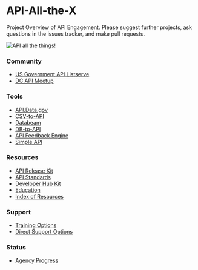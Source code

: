 API-All-the-X
=============

Project Overview of API Engagement.  Please suggest further projects, ask questions in the issues tracker, and make pull requests.  

![API all the things!](https://f.cloud.github.com/assets/282759/2463212/ac0e49c4-af89-11e3-9140-300cbb92ce41.jpg)

### Community 
* [US Government API Listserve](https://groups.google.com/forum/#!forum/us-government-apis)
* [DC API Meetup](www.meetup.com/DC-Web-API-User-Group/)

### Tools 
* [API.Data.gov](http://api.data.gov)  
* [CSV-to-API](http://labs.data.gov/#csv-to-api)  
* [Databeam](http://labs.data.gov/#data-beam)  
* [DB-to-API](http://labs.data.gov/#db-to-api)  
* [API Feedback Engine](https://github.com/GSA/Developer-Feedback-for-Government-APIs)
* [Simple API](http://labs.data.gov/#simple-api)  

### Resources 
* [API Release Kit](https://github.com/18F/API-All-the-X/blob/master/api_release_kit.md)
* [API Standards](https://github.com/18F/api-standards)  
* [Developer Hub Kit](https://github.com/18F/API-All-the-X/blob/master/developer_hub_kit.md)
* [Education](http://www.howto.gov/api)
* [Index of Resources](http://gsa.github.io/Open-Data-Collaboration-Sandbox/api_index/)

### Support
* [Training Options](https://github.com/18F/API-All-the-X/blob/master/api_training.md)
* [Direct Support Options](https://github.com/18F/API-All-the-X/blob/master/agency_support.md)

### Status  
* [Agency Progress](https://github.com/GSA/slash-developer-pages)
